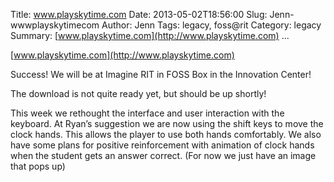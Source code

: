 Title: www.playskytime.com
Date: 2013-05-02T18:56:00
Slug: Jenn-wwwplayskytimecom
Author: Jenn
Tags: legacy, foss@rit
Category: legacy
Summary: [www.playskytime.com](http://www.playskytime.com) ... 

[www.playskytime.com](http://www.playskytime.com)

Success! We will be at Imagine RIT in FOSS Box in the Innovation Center!

The download is not quite ready yet, but should be up shortly!

This week we rethought the interface and user interaction with the keyboard.
At Ryan’s suggestion we are now using the shift keys to move the clock hands.
This allows the player to use both hands comfortably. We also have some plans
for positive reinforcement with animation of clock hands when the student gets
an answer correct. (For now we just have an image that pops up)

